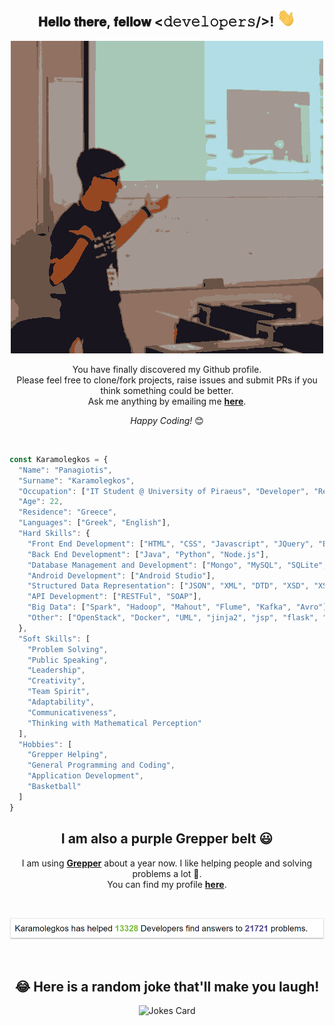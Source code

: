 <div align="center">
  <h2> 𝐇𝐞𝐥𝐥𝐨 𝐭𝐡𝐞𝐫𝐞, 𝐟𝐞𝐥𝐥𝐨𝐰 <𝚍𝚎𝚟𝚎𝚕𝚘𝚙𝚎𝚛𝚜/>! <img src="https://github.com/ABSphreak/ABSphreak/blob/master/gifs/Hi.gif" width="30px"></h2>
  
  ![welcome image](presenting.jpg)
</div>

<div align="center">

You have finally discovered my Github profile. <br>
Please feel free to clone/fork projects, raise issues and submit PRs if you think something could be better. <br>
Ask me anything by emailing me <a href="mailto:p.karamolegos@yahoo.gr"><b>here</b></a>.

<i>Happy Coding!</i> 😊
</div>
<p align='center'>
  <!--
  <img align="center" src="https://github-readme-stats.vercel.app/api?username=Karamolegkos&show_icons=true&title_color=fff&icon_color=79ff97&text_color=efefef&bg_color=24292e"    alt="Karamolegkos's Github Stats">
  -->
</p>
<br>

```javascript
const Karamolegkos = {
  "Name": "Panagiotis",
  "Surname": "Karamolegkos",
  "Occupation": ["IT Student @ University of Piraeus", "Developer", "Researcher"],
  "Age": 22,
  "Residence": "Greece",
  "Languages": ["Greek", "English"],
  "Hard Skills": {
    "Front End Development": ["HTML", "CSS", "Javascript", "JQuery", "Bootstrap"],
    "Back End Development": ["Java", "Python", "Node.js"],
    "Database Management and Development": ["Mongo", "MySQL", "SQLite", "MinIO"],
    "Android Development": ["Android Studio"],
    "Structured Data Representation": ["JSON", "XML", "DTD", "XSD", "XSL"],
    "API Development": ["RESTFul", "SOAP"],
    "Big Data": ["Spark", "Hadoop", "Mahout", "Flume", "Kafka", "Avro"],
    "Other": ["OpenStack", "Docker", "UML", "jinja2", "jsp", "flask", "MATLAB", "Octave", "Arduino", "Scratch", "C", "GIT", "Image Editing", "Video Editing", "Shell Scripting", "Microsoft Office"]
  },
  "Soft Skills": [
    "Problem Solving", 
    "Public Speaking",
    "Leadership",
    "Creativity",
    "Team Spirit",
    "Adaptability",
    "Communicativeness",
    "Thinking with Mathematical Perception"
  ],
  "Hobbies": [
    "Grepper Helping",
    "General Programming and Coding",
    "Application Development",
    "Basketball"
  ]
}
```

<div align="center">
  
## I am also a purple Grepper belt 😃
  <p>
  I am using <a href="https://www.codegrepper.com/"><b>Grepper</b></a> about a year now. I like helping people and solving problems a lot 💪. <br>
  You can find my profile <a href="https://www.codegrepper.com/app/profile.php?id=46210"><b>here</b></a>.
  </p>
  <br>
  
  ![grepper image](grepper.png)
</div>
<br>
<div align="center">

## 😂 Here is a random joke that'll make you laugh!
![Jokes Card](https://readme-jokes.vercel.app/api)
</div>


<!--
<p align='center'>
  <img src="https://visitor-badge.glitch.me/badge?page_id=Karamolegkos.Karamolegkos" alt="visitor badge"/>
</p>
-->
<!--
**karamolegkos/karamolegkos** is a ✨ _special_ ✨ repository because its `README.md` (this file) appears on your GitHub profile.

Here are some ideas to get you started:

- 🔭 I’m currently working on ...
- 🌱 I’m currently learning ...
- 👯 I’m looking to collaborate on ...
- 🤔 I’m looking for help with ...
- 💬 Ask me about ...
- 📫 How to reach me: ...
- 😄 Pronouns: ...
- ⚡ Fun fact: ...
-->
